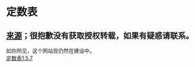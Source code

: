 # 定数表
## **[来源](https://tieba.baidu.com/p/7087418461)；很抱歉没有获取授权转载，如果有疑惑请联系。** 
  如你所见，这个网站现仍然在建设中。  
  [定数表1.5.7](/ds1.5.7.JPG)
